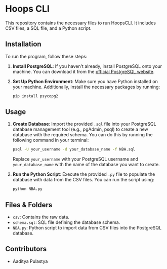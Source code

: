 

# Hoops CLI

  This repository contains the necessary files to run HoopsCLI. It includes CSV files, a SQL file, and a Python script.

## Installation

To run the program, follow these steps:

1. **Install PostgreSQL**: If you haven't already, install PostgreSQL onto your machine. You can download it from the [official PostgreSQL website](https://www.postgresql.org/download/).

2. **Set Up Python Environment**: Make sure you have Python installed on your machine. Additionally, install the necessary packages by running:
   
   ```bash
   pip install psycopg2
   ```

## Usage

1. **Create Database**: Import the provided `.sql` file into your PostgreSQL database management tool (e.g., pgAdmin, psql) to create a new database with the required schema. You can do this by running the following command in your terminal:

   ```bash
   psql -U your_username -d your_database_name -f NBA.sql
   ```

   Replace `your_username` with your PostgreSQL username and `your_database_name` with the name of the database you want to create.

2. **Run the Python Script**: Execute the provided `.py` file to populate the database with data from the CSV files. You can run the script using:

   ```bash
   python NBA.py
   ```
## Files & Folders

- `csv`: Contains the raw data.
- `schema.sql`: SQL file defining the database schema.
- `NBA.py`: Python script to import data from CSV files into the PostgreSQL database.

## Contributors

- Aaditya Pulastya


